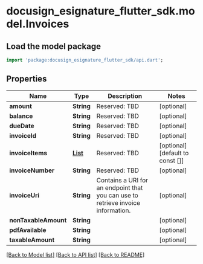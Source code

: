 # docusign_esignature_flutter_sdk.model.Invoices

## Load the model package
```dart
import 'package:docusign_esignature_flutter_sdk/api.dart';
```

## Properties
Name | Type | Description | Notes
------------ | ------------- | ------------- | -------------
**amount** | **String** | Reserved: TBD | [optional] 
**balance** | **String** | Reserved: TBD | [optional] 
**dueDate** | **String** | Reserved: TBD | [optional] 
**invoiceId** | **String** | Reserved: TBD | [optional] 
**invoiceItems** | [**List<BillingInvoiceItem>**](BillingInvoiceItem.md) | Reserved: TBD | [optional] [default to const []]
**invoiceNumber** | **String** | Reserved: TBD | [optional] 
**invoiceUri** | **String** | Contains a URI for an endpoint that you can use to retrieve invoice information. | [optional] 
**nonTaxableAmount** | **String** |  | [optional] 
**pdfAvailable** | **String** |  | [optional] 
**taxableAmount** | **String** |  | [optional] 

[[Back to Model list]](../README.md#documentation-for-models) [[Back to API list]](../README.md#documentation-for-api-endpoints) [[Back to README]](../README.md)


